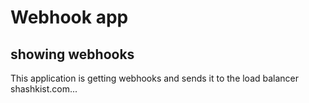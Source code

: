 # Webhook app
 ## showing webhooks

This application is getting webhooks and sends it to the load balancer shashkist.com...
